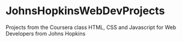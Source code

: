 # JohnsHopkinsWebDevProjects
Projects from the Coursera class HTML, CSS and Javascript for Web Developers from Johns Hopkins
